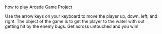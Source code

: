 how to play Arcade Game Project

Use the arrow keys on your keyboard to move the player up, down, left, and right. 
The object of the game is to get the player to the water with out getting hit by the enemy bugs. 
Get across untouched and you win!